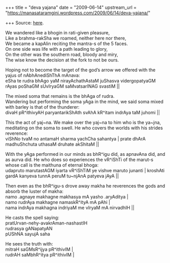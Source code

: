 +++
title = "deva yajana"
date = "2009-06-14"
upstream_url = "https://manasataramgini.wordpress.com/2009/06/14/deva-yajana/"

+++
Source: [here](https://manasataramgini.wordpress.com/2009/06/14/deva-yajana/).

We wandered like a bhogin in rati-given pleasure,  
Like a brahma-rakSha we roamed, neither here nor there,  
We became a kapAlin reciting the mantra-s of the 5 faces.  
On one side was life with a path leading to glory,  
On the other was the southern road, bloody and miry,  
The wise know the decision at the fork to not be ours.

Hoping not to become the target of the god’s arrow we offered with the
yajus of nAbhAnediShThA mAnava:  
eSha te rudra bhAgo yaM nirayAchathAstaM juShasva vidergopatyaGM rAyas
poShaGM sUvIryaGM saMvatsarINAG svastiM \|\|

The mixed soma that remains is the bhAga of rudra.  
Wandering but performing the soma yAga in the mind, we said soma mixed
with barley is that of the thunderer:  
divaH pR^ithivyAH paryantarikShAth svAhA kR^itam indrAya taM juhomi \|\|

This the act of yaj\~na. We make over the yaj\~na to him who is the
ya\~jna, meditating on the soma to swell. He who covers the worlds with
his strides reverence:  
viShNo tvaM no antamaH sharma yachCha sahantya \| prate dhArA
madhuShchuta uthasaM druhate akShitaM \|\|

With the yAga performed in our minds as bhR^igu did, as apnavAna did,
and as aurva did. He who does so experiences the vR^iShTi of the marut-s
whose call is the maithuna of eternal bhoga:  
udapruto marutastAGM iyarta vR^iShTiM ye vishve maruto junanti \|
kroshAti gardA kanyeva tunnA peruM tu\~njAnA patyeva jAyA \|\|

Then even as the bhR^igu-s drove away makha he reverences the gods and
absorb the luster of makha:  
namo .agnaye makhagne makhasya mA yasho .aryAditya \|  
namo rudrAya makhagne namaskR^ityA mA pAhi \|  
nama indrAya makhagna indriyaM me vIryaM mA nirvadhIH \|\|

He casts the spell saying:  
pratUrvan-nehy-avakrAman-nashastIH  
rudrasya gANapatyAN  
pUShNA sayujA saha

He sees the truth with:  
mitraH saGMsR^ijya pR^ithivIM \|  
rudrAH saMbhR^itya pR^ithivIM \|


